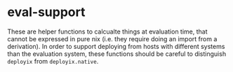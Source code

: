 eval-support
=============

These are helper functions to calcualte things at evaluation time, that
cannot be expressed in pure nix (i.e. they require doing an import from
a derivation). In order to support deploying from hosts with different systems
than the evaluation system, these functions should be careful to distinguish
`deployix` from `deployix.native`.
